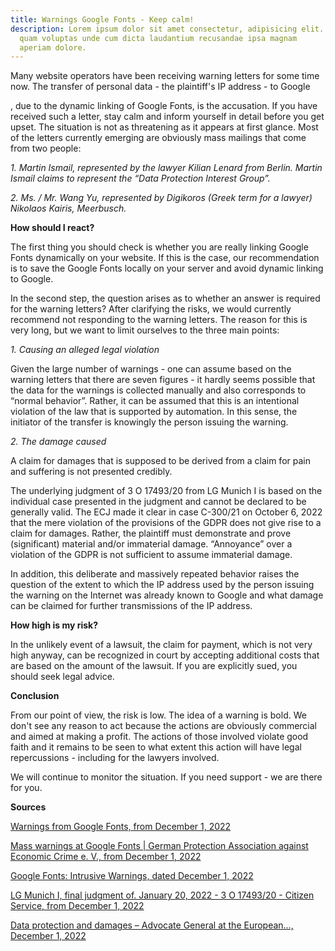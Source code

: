 ```yaml
---
title: Warnings Google Fonts - Keep calm!
description: Lorem ipsum dolor sit amet consectetur, adipisicing elit. Facere
  quam voluptas unde cum dicta laudantium recusandae ipsa magnam
  aperiam dolore.
---
```


Many website operators have been receiving warning letters for some time now. The transfer of personal data - the plaintiff's IP address - to Google

, due to the dynamic linking of Google Fonts, is the accusation. If you have received such a letter, stay calm and inform yourself in detail before you get upset. The situation is not as threatening as it appears at first glance. Most of the letters currently emerging are obviously mass mailings that come from two people:

*1. Martin Ismail, represented by the lawyer Kilian Lenard from Berlin. Martin Ismail claims to represent the “Data Protection Interest Group”.*

*2. Ms. / Mr. Wang Yu, represented by Digikoros (Greek term for a lawyer) Nikolaos Kairis, Meerbusch.*

**How should I react?**

The first thing you should check is whether you are really linking Google Fonts dynamically on your website. If this is the case, our recommendation is to save the Google Fonts locally on your server and avoid dynamic linking to Google.

In the second step, the question arises as to whether an answer is required for the warning letters? After clarifying the risks, we would currently recommend not responding to the warning letters. The reason for this is very long, but we want to limit ourselves to the three main points:

*1. Causing an alleged legal violation*

Given the large number of warnings - one can assume based on the warning letters that there are seven figures - it hardly seems possible that the data for the warnings is collected manually and also corresponds to “normal behavior”. Rather, it can be assumed that this is an intentional violation of the law that is supported by automation. In this sense, the initiator of the transfer is knowingly the person issuing the warning.

*2. The damage caused*

A claim for damages that is supposed to be derived from a claim for pain and suffering is not presented credibly.

The underlying judgment of 3 O 17493/20 from LG Munich I is based on the individual case presented in the judgment and cannot be declared to be generally valid. The ECJ made it clear in case C-300/21 on October 6, 2022 that the mere violation of the provisions of the GDPR does not give rise to a claim for damages. Rather, the plaintiff must demonstrate and prove (significant) material and/or immaterial damage. “Annoyance” over a violation of the GDPR is not sufficient to assume immaterial damage.

In addition, this deliberate and massively repeated behavior raises the question of the extent to which the IP address used by the person issuing the warning on the Internet was already known to Google and what damage can be claimed for further transmissions of the IP address.

**How high is my risk?**

In the unlikely event of a lawsuit, the claim for payment, which is not very high anyway, can be recognized in court by accepting additional costs that are based on the amount of the lawsuit. If you are explicitly sued, you should seek legal advice.

**Conclusion**

From our point of view, the risk is low. The idea of a warning is bold. We don't see any reason to act because the actions are obviously commercial and aimed at making a profit. The actions of those involved violate good faith and it remains to be seen to what extent this action will have legal repercussions - including for the lawyers involved.

We will continue to monitor the situation. If you need support - we are there for you.

**Sources**

[Warnings from Google Fonts, from December 1, 2022](https://www.ihk.de/hamburg/produktmarken/start/abmahnung-google-fonts-5644464)

[Mass warnings at Google Fonts | German Protection Association against Economic Crime e. V., from December 1, 2022](https://www.dsw-schutzverband.de/news/massenabmahnungen-bei-google-fonts)

[Google Fonts: Intrusive Warnings, dated December 1, 2022](https://www.cr-online.de/blog/2022/11/04/google-fonts-aufdringliche-abmahnungen/)

[LG Munich I, final judgment of. January 20, 2022 - 3 O 17493/20 - Citizen Service, from December 1, 2022](https://www.gesetze-bayern.de/Content/Document/Y-300-Z-GRURRS-B-2022-N-612?hl=true)

[Data protection and damages – Advocate General at the European…, December 1, 2022](https://www.roedl.de/themen/dsgvo-datenschutz-schadenersatz-europaeische-rechtsprechung)
